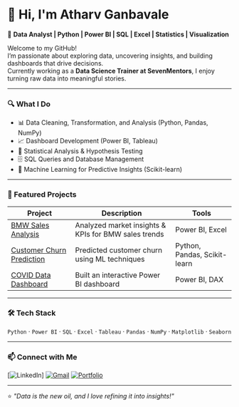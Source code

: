 # 👋 Hi, I'm Atharv Ganbavale

🎯 **Data Analyst | Python | Power BI | SQL | Excel | Statistics | Visualization**

Welcome to my GitHub!  
I’m passionate about exploring data, uncovering insights, and building dashboards that drive decisions.  
Currently working as a **Data Science Trainer at SevenMentors**, I enjoy turning raw data into meaningful stories.

---

### 🔍 What I Do
- 📊 Data Cleaning, Transformation, and Analysis (Python, Pandas, NumPy)
- 📈 Dashboard Development (Power BI, Tableau)
- 🧠 Statistical Analysis & Hypothesis Testing
- 🗄️ SQL Queries and Database Management
- 🤖 Machine Learning for Predictive Insights (Scikit-learn)

---

### 🚀 Featured Projects
| Project | Description | Tools |
|----------|-------------|-------|
| [BMW Sales Analysis](https://github.com/atharvganbavale/BMW-Sales-Analysis) | Analyzed market insights & KPIs for BMW sales trends | Power BI, Excel |
| [Customer Churn Prediction](https://github.com/atharvganbavale/Customer-Churn-Analysis) | Predicted customer churn using ML techniques | Python, Pandas, Scikit-learn |
| [COVID Data Dashboard](https://github.com/atharvganbavale/COVID-Dashboard) | Built an interactive Power BI dashboard | Power BI, DAX |

---

### 🛠️ Tech Stack
`Python` · `Power BI` · `SQL` · `Excel` · `Tableau` · `Pandas` · `NumPy` · `Matplotlib` · `Seaborn`

---

### 📫 Connect with Me
[![LinkedIn](https://img.shields.io/badge/LinkedIn-blue?logo=https://www.linkedin.com/in/atharv-ganbavale13/)]
[![Gmail](https://img.shields.io/badge/Email-red?logo=gmail)](mailto:atharvganbavale@gmail.com)
[![Portfolio](https://img.shields.io/badge/Portfolio-black?logo=github)](https://github.com/atharvganbavale)

---

⭐ *"Data is the new oil, and I love refining it into insights!"*
